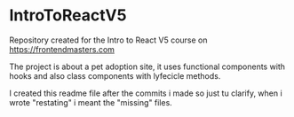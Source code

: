 # IntroToReactV5
Repository created for the Intro to React V5 course on https://frontendmasters.com


The project is about a pet adoption site, it uses functional components with hooks and also class components with lyfecicle methods.

I created this readme file after the commits i made so just tu clarify, when i wrote "restating" i meant the "missing" files.
